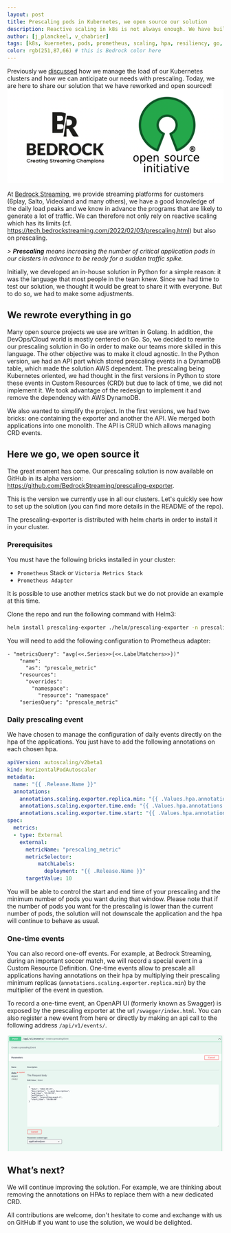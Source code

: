 ```yaml
---
layout: post
title: Prescaling pods in Kubernetes, we open source our solution
description: Reactive scaling in k8s is not always enough. We have built a solution and we share it with everyone now!
author: [j_planckeel, v_chabrier]
tags: [k8s, kuernetes, pods, prometheus, scaling, hpa, resiliency, go, prescaling, opensource]
color: rgb(251,87,66) # this is Bedrock color here
---
```


Previously we [discussed](https://tech.bedrockstreaming.com/2022/02/03/prescaling.html) how we manage the load of our Kubernetes clusters and how we can anticipate our needs with prescaling. Today, we are here to share our solution that we have reworked and open sourced! 
![BedrockStreaming Logo](/images/posts/2022-09-01-kubernetes-prescaling-we-open-source-our-solution/br-opensource.png) 

At [Bedrock Streaming](https://www.bedrockstreaming.com/), we provide streaming platforms for customers (6play, Salto, Videoland and many others), we have a good knowledge of the daily load peaks and we know in advance the programs that are likely to generate a lot of traffic. We can therefore not only rely on reactive scaling which has its limits (cf. https://tech.bedrockstreaming.com/2022/02/03/prescaling.html) but also on prescaling. 

_> **Prescaling** means increasing the number of critical application pods in our clusters in advance to be ready for a sudden traffic spike._

Initially, we developed an in-house solution in Python for a simple reason: it was the language that most people in the team knew. Since we had time to test our solution, we thought it would be great to share it with everyone. But to do so, we had to make some adjustments.

## We rewrote everything in go

Many open source projects we use are written in Golang. In addition, the DevOps/Cloud world is mostly centered on Go. So, we decided to rewrite our prescaling solution in Go in order to make our teams more skilled in this language. The other objective was to make it cloud agnostic. In the Python version, we had an API part which stored prescaling events in a DynamoDB table, which made the solution AWS dependent. The prescaling being Kubernetes oriented, we had thought in the first versions in Python to store these events in Custom Resources (CRD) but due to lack of time, we did not implement it. We took advantage of the redesign to implement it and remove the dependency with AWS DynamoDB.

We also wanted to simplify the project. In the first versions, we had two bricks: one containing the exporter and another the API. We merged both applications into one monolith. The API is CRUD which allows managing CRD events. 

## Here we go, we open source it

The great moment has come. Our prescaling solution is now available on GitHub in its alpha version: https://github.com/BedrockStreaming/prescaling-exporter.

This is the version we currently use in all our clusters. Let's quickly see how to set up the solution (you can find more details in the README of the repo). 

The prescaling-exporter is distributed with helm charts in order to install it in your cluster. 

### Prerequisites

You must have the following bricks installed in your cluster: 
   * `Prometheus` Stack or `Victoria Metrics Stack`
   * `Prometheus Adapter`

It is possible to use another metrics stack but we do not provide an example at this time. 

Clone the repo and run the following command with Helm3: 

```bash
helm install prescaling-exporter ./helm/prescaling-exporter -n prescaling-exporter --create-namespace
```

You will need to add the following configuration to Prometheus adapter: 

```
- "metricsQuery": "avg(<<.Series>>{<<.LabelMatchers>>})"
    "name":
      "as": "prescale_metric"
    "resources":
      "overrides":
        "namespace":
          "resource": "namespace"
    "seriesQuery": "prescale_metric"
```

### Daily prescaling event 

We have chosen to manage the configuration of daily events directly on the hpa of the applications. You just have to add the following annotations on each chosen hpa. 

```yaml
apiVersion: autoscaling/v2beta1
kind: HorizontalPodAutoscaler
metadata:
  name: "{{ .Release.Name }}"
  annotations:
    annotations.scaling.exporter.replica.min: "{{ .Values.hpa.annotations.replica_min }}"
    annotations.scaling.exporter.time.end: "{{ .Values.hpa.annotations.time_end }}"
    annotations.scaling.exporter.time.start: "{{ .Values.hpa.annotations.time_start }}"
spec:
  metrics:
  - type: External
    external:
      metricName: "prescaling_metric"
      metricSelector:
          matchLabels:
            deployment: "{{ .Release.Name }}"
      targetValue: 10
```

You will be able to control the start and end time of your prescaling and the minimum number of pods you want during that window. Please note that if the number of pods you want for the prescaling is lower than the current number of pods, the solution will not downscale the application and the hpa will continue to behave as usual.


### One-time events

You can also record one-off events. For example, at Bedrock Streaming, during an important soccer match, we will record a special event in a Custom Resource Definition. 
One-time events allow to prescale all applications having annotations on their hpa by multiplying their prescaling minimum replicas (`annotations.scaling.exporter.replica.min`) by the multiplier of the event in question.

To record a one-time event, an OpenAPI UI (formerly known as Swagger) is exposed by the prescaling exporter at the url `/swagger/index.html`. You can also register a new event from here or directly by making an api call to the following address `/api/v1/events/`. 

![BedrockStreaming Logo](/images/posts/2022-09-01-kubernetes-prescaling-we-open-source-our-solution/post-prescaling-event.png) 


## What’s next?

We will continue improving the solution. For example, we are thinking about removing the annotations on HPAs to replace them with a new dedicated CRD.

All contributions are welcome, don't hesitate to come and exchange with us on GitHub if you want to use the solution, we would be delighted. 
